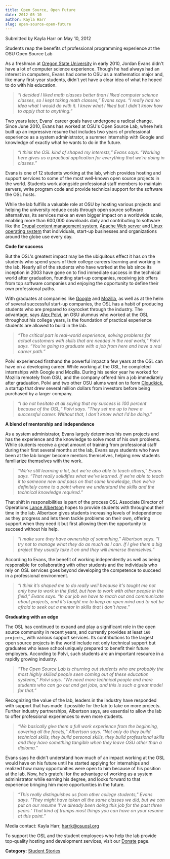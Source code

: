 ```yaml
---
title: Open Source, Open Future
date: 2012-05-10
author: Kayla Harr
slug: open-source-open-future
---
```


Submitted by Kayla Harr on May 10, 2012

Students reap the benefits of professional programming experience at the OSU
Open Source Lab

As a freshman at [Oregon State University](http://oregonstate.edu/) in early 2010, Jordan Evans didn't
have a lot of computer science experience. Though he had always had an interest
in computers, Evans had come to OSU as a mathematics major and, like many
first-year students, didn't yet have a clear idea of what he hoped to do with
his education.

  > *“I decided I liked math classes better than I liked computer science classes,
  > so I kept taking math classes,” Evans says. “I really had no idea what I would
  > do with it. I knew what I liked but I didn’t know how to apply that to
  > anything.”*

Two years later, Evans' career goals have undergone a radical change. Since June
2010, Evans has worked at OSU's Open Source Lab, where he’s built up an
impressive resume that includes two years of professional experience as a system
administrator, a summer internship with Google and knowledge of exactly what he
wants to do in the future.

  > *“I think the OSL kind of shaped my interests,” Evans says. “Working here
  > gives us a practical application for everything that we’re doing in classes.”*

Evans is one of 12 students working at the lab, which provides hosting and
support services to some of the most well-known open source projects in the
world. Students work alongside professional staff members to maintain servers,
write program code and provide technical support for the software the OSL hosts.

While the lab fulfills a valuable role at OSU by hosting various projects and
helping the university reduce costs through open source software alternatives,
its services make an even bigger impact on a worldwide scale, enabling more than
600,000 downloads daily and contributing to software like the 
[Drupal content management system](http://drupal.org/),  [Apache Web server](http://apache.org/) 
and [Linux operating system](http://www.linuxfoundation.org/) that
individuals, start-up businesses and organizations around the globe use every
day.

**Code for success**

But the OSL's greatest impact may be the ubiquitous effect it has on the
students who spend years of their college careers learning and working in the
lab. Nearly all of the students who have worked at the lab since its inception
in 2003 have gone on to find immediate success in the technical world after
graduation, founding start-up companies, receiving job offers from top software
companies and enjoying the opportunity to define their own professional paths.

With graduates at companies like [Google](http://google.com/) and [Mozilla](http://mozilla.org/), as well as at the
helm of several successful start-up companies, the OSL has a habit of producing
students who are prepared to skyrocket through the industry. The advantage, says
[Alex Polvi](http://alex.polvi.net/), an OSU alumnus who worked at the OSL throughout his college
years, is the foundation of practical experience students are allowed to build
in the lab.

  > *“The critical part is real-world experience, solving problems for actual
  > customers with skills that are needed in the real world,” Polvi says. “You’re
  > going to graduate with a job from here and have a real career path.”*

Polvi experienced firsthand the powerful impact a few years at the OSL can have
on a developing career. While working at the OSL, he completed internships with
Google and Mozilla. During his senior year he worked for Mozilla remotely from
OSU, and the company offered him a job immediately after graduation. Polvi and
two other OSU alums went on to form [Cloudkick](https://www.cloudkick.com/), a startup that drew several
million dollars from investors before being purchased by a larger company.

  > *“I do not hesitate at all saying that my success is 100 percent because of
  > the OSL,” Polvi says. “They set me up to have a successful career. Without
  > that, I don’t know what I’d be doing.”*

**A blend of mentorship and independence**

As a system administrator, Evans largely determines his own projects and has the
experience and the knowledge to solve most of his own problems. While students
receive a great amount of training from professional staff during their first
several months at the lab, Evans says students who have been at the lab longer
become mentors themselves, helping new students familiarize themselves with the
work.

  > *“We’re still learning a lot, but we’re also able to teach others,” Evans
  > says. “That really solidifies what we’ve learned. If we’re able to teach it to
  > someone new and pass on that same knowledge, then we’ve definitely come to a
  > point where we understand the skills and the technical knowledge required.”*

That shift in responsibilities is part of the process OSL Associate Director of
Operations [Lance Albertson](http://lancealbertson.com/) hopes to provide students with throughout their
time in the lab. Albertson gives students increasing levels of independence as
they progress and lets them tackle problems on their own, offering support when
they need it but first allowing them the opportunity to succeed without his
help.

  > *“I make sure they have ownership of something,” Albertson says. “I try not to
  > manage what they do as much as I can. If I give them a big project they
  > usually take it on and they will immerse themselves.”*

According to Evans, the benefit of working independently as well as being
responsible for collaborating with other students and the individuals who rely
on OSL services goes beyond developing the competence to succeed in a
professional environment.

  > *“I think it’s shaped me to do really well because it's taught me not only how
  > to work in the field, but how to work with other people in the field,” Evans
  > says. “In our job we have to reach out and communicate about projects, and
  > it’s taught me to keep an open mind and to not be afraid to seek out a mentor
  > in skills that I don’t have.”*

**Graduating with an edge**

The OSL has continued to expand and play a significant role in the open source
community in recent years, and currently provides at least `160 projects`_ with
various support services. Its contributions to the largest open source projects
in the world include not only technical support but graduates who leave school
uniquely prepared to benefit their future employers. According to Polvi, such
students are an important resource in a rapidly growing industry.

  > *“The Open Source Lab is churning out students who are probably the most
  > highly skilled people seen coming out of these education systems,” Polvi says.
  > “We need more technical people and more students who can go out and get jobs,
  > and this is such a great model for that.”*

Recognizing the value of the lab, leaders in the industry have responded with
support that has made it possible for the lab to take on more projects. Further
industry partnerships, Albertson says, are essential to allow the lab to offer
professional experiences to even more students.

  > *“We basically give them a full work experience from the beginning, covering
  > all the facets,” Albertson says. “Not only do they build technical skills,
  > they build personal skills, they build professional skills and they have
  > something tangible when they leave OSU other than a diploma.”*

Evans says he didn't understand how much of an impact working at the OSL would
have on his future until he started applying for internships and realized how
many opportunities were open to him because of his position at the lab. Now,
he’s grateful for the advantage of working as a system administrator while
earning his degree, and looks forward to that experience bringing him more
opportunities in the future.

  > *“This really distinguishes us from other college students," Evans says. "They
  > might have taken all the same classes we did, but we can put on our resume
  > ‘I’ve already been doing this job for the past three years.’ That kind of
  > trumps most things you can have on your resume at this point.”*

Media contact: Kayla Harr, harrk@osuosl.org

To support the OSL and the student employees who help the lab provide
top-quality hosting and development services, visit our [Donate](/donate) page.

**Category:** [Student Stories](/students/stories)
